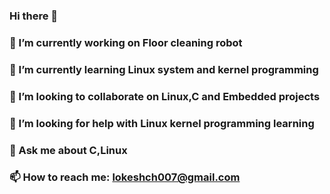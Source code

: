 ### Hi there 👋
### 🔭 I’m currently working on Floor cleaning robot
### 🌱 I’m currently learning Linux system and kernel programming
### 👯 I’m looking to collaborate on Linux,C and Embedded projects
### 🤔 I’m looking for help with Linux kernel programming learning
### 💬 Ask me about C,Linux
### 📫 How to reach me: lokeshch007@gmail.com
<!--
**lokeshchebrolu/lokeshchebrolu** is a ✨ _special_ ✨ repository because its `README.md` (this file) appears on your GitHub profile.
-->
